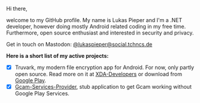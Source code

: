 Hi there,

welcome to my GitHub profile. My name is Lukas Pieper and I'm a .NET developer, however doing mostly Android related coding in my free time.
Furthermore, open source enthusiast and interested in security and privacy.

Get in touch on Mastodon: [@lukaspieper@social.tchncs.de](https://social.tchncs.de/@lukaspieper)

**Here is a short list of my active projects:**

- [x] Truvark, my modern file encryption app for Android. For now, only partly open source. Read more on it at
[XDA-Developers](https://forum.xda-developers.com/t/app-7-0-early-access-truvark-modern-file-encryption.4500311/) or download from 
[Google Play](https://play.google.com/store/apps/details?id=de.lukaspieper.truvark).
- [x] [Gcam-Services-Provider](https://github.com/lukaspieper/Gcam-Services-Provider), stub application to get Gcam working without Google 
Play Services.
